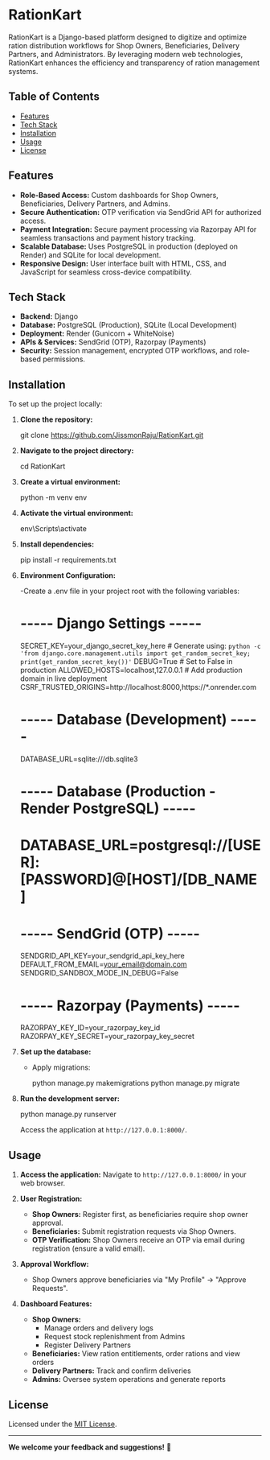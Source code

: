 
# RationKart

RationKart is a Django-based platform designed to digitize and optimize ration distribution workflows for Shop Owners, Beneficiaries, Delivery Partners, and Administrators. By leveraging modern web technologies, RationKart enhances the efficiency and transparency of ration management systems.

## Table of Contents

- [Features](#features)
- [Tech Stack](#tech-stack)
- [Installation](#installation)
- [Usage](#usage)
- [License](#license)

## Features

- **Role-Based Access:** Custom dashboards for Shop Owners, Beneficiaries, Delivery Partners, and Admins.
- **Secure Authentication:** OTP verification via SendGrid API for authorized access.
- **Payment Integration:** Secure payment processing via Razorpay API for seamless transactions and payment history tracking.
- **Scalable Database:** Uses PostgreSQL in production (deployed on Render) and SQLite for local development.
- **Responsive Design:** User interface built with HTML, CSS, and JavaScript for seamless cross-device compatibility.

## Tech Stack

- **Backend:** Django
- **Database:** PostgreSQL (Production), SQLite (Local Development)
- **Deployment:** Render (Gunicorn + WhiteNoise)
- **APIs & Services:** SendGrid (OTP), Razorpay (Payments)
- **Security:** Session management, encrypted OTP workflows, and role-based permissions.


## Installation

To set up the project locally:

1. **Clone the repository:**
  
   git clone https://github.com/JissmonRaju/RationKart.git
  

2. **Navigate to the project directory:**
 
   cd RationKart
   

3. **Create a virtual environment:**
  
   python -m venv env


4. **Activate the virtual environment:**

     env\Scripts\activate

5. **Install dependencies:**
   
   pip install -r requirements.txt

6. **Environment Configuration:**

    -Create a .env file in your project root with the following variables:
   
    # ----- Django Settings -----
    SECRET_KEY=your_django_secret_key_here  # Generate using: `python -c 'from django.core.management.utils import get_random_secret_key;    print(get_random_secret_key())'`
    DEBUG=True                             # Set to False in production
    ALLOWED_HOSTS=localhost,127.0.0.1     # Add production domain in live deployment
    CSRF_TRUSTED_ORIGINS=http://localhost:8000,https://*.onrender.com
    
    # ----- Database (Development) -----
    DATABASE_URL=sqlite:///db.sqlite3
    
    # ----- Database (Production - Render PostgreSQL) -----
    # DATABASE_URL=postgresql://[USER]:[PASSWORD]@[HOST]/[DB_NAME]
    
    # ----- SendGrid (OTP) -----
    SENDGRID_API_KEY=your_sendgrid_api_key_here
    DEFAULT_FROM_EMAIL=your_email@domain.com
    SENDGRID_SANDBOX_MODE_IN_DEBUG=False
    
    # ----- Razorpay (Payments) -----
    RAZORPAY_KEY_ID=your_razorpay_key_id
    RAZORPAY_KEY_SECRET=your_razorpay_key_secret

7. **Set up the database:**
   - Apply migrations:
     
     python manage.py makemigrations
     python manage.py migrate
     

8. **Run the development server:**
  
   python manage.py runserver
  
   Access the application at `http://127.0.0.1:8000/`.

## Usage

1. **Access the application:**
   Navigate to `http://127.0.0.1:8000/` in your web browser.

2. **User Registration:**
   - **Shop Owners:** Register first, as beneficiaries require shop owner approval.
   - **Beneficiaries:** Submit registration requests via Shop Owners.
   - **OTP Verification:** Shop Owners receive an OTP via email during registration (ensure a valid email).

3. **Approval Workflow:**
   - Shop Owners approve beneficiaries via "My Profile" → "Approve Requests".

4. **Dashboard Features:**
   - **Shop Owners:**
     - Manage orders and delivery logs
     - Request stock replenishment from Admins
     - Register Delivery Partners
   - **Beneficiaries:** View ration entitlements, order rations and view orders
   - **Delivery Partners:** Track and confirm deliveries
   - **Admins:** Oversee system operations and generate reports


## License

Licensed under the [MIT License](LICENSE.md).

---

**We welcome your feedback and suggestions!** 💬

